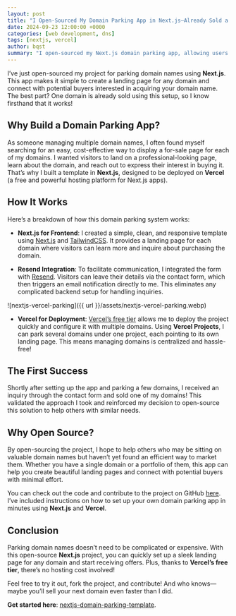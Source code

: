 ```yaml
---
layout: post
title: "I Open-Sourced My Domain Parking App in Next.js—Already Sold a Domain!"
date: 2024-09-23 12:00:00 +0000
categories: [web development, dns]
tags: [nextjs, vercel]
author: bqst
summary: "I open-sourced my Next.js domain parking app, allowing users to easily create landing pages for domains and connect with potential buyers—already sold one domain using it!"
---
```


I’ve just open-sourced my project for parking domain names using **Next.js**. This app makes it simple to create a landing page for any domain and connect with potential buyers interested in acquiring your domain name. The best part? One domain is already sold using this setup, so I know firsthand that it works!

## Why Build a Domain Parking App?

As someone managing multiple domain names, I often found myself searching for an easy, cost-effective way to display a for-sale page for each of my domains. I wanted visitors to land on a professional-looking page, learn about the domain, and reach out to express their interest in buying it. That’s why I built a template in **Next.js**, designed to be deployed on **Vercel** (a free and powerful hosting platform for Next.js apps).

## How It Works

Here’s a breakdown of how this domain parking system works:

- **Next.js for Frontend**: I created a simple, clean, and responsive template using [Next.js](https://nextjs.org/) and [TailwindCSS](https://tailwindcss.com/). It provides a landing page for each domain where visitors can learn more and inquire about purchasing the domain.

- **Resend Integration**: To facilitate communication, I integrated the form with [Resend](https://resend.com/). Visitors can leave their details via the contact form, which then triggers an email notification directly to me. This eliminates any complicated backend setup for handling inquiries.

![nextjs-vercel-parking]({{ url }}/assets/nextjs-vercel-parking.webp)

- **Vercel for Deployment**: [Vercel’s free tier](https://vercel.com) allows me to deploy the project quickly and configure it with multiple domains. Using **Vercel Projects**, I can park several domains under one project, each pointing to its own landing page. This means managing domains is centralized and hassle-free!

## The First Success

Shortly after setting up the app and parking a few domains, I received an inquiry through the contact form and sold one of my domains! This validated the approach I took and reinforced my decision to open-source this solution to help others with similar needs.

## Why Open Source?

By open-sourcing the project, I hope to help others who may be sitting on valuable domain names but haven’t yet found an efficient way to market them. Whether you have a single domain or a portfolio of them, this app can help you create beautiful landing pages and connect with potential buyers with minimal effort.

You can check out the code and contribute to the project on GitHub [here](https://github.com/bqst/nextjs-domain-parking-template). I’ve included instructions on how to set up your own domain parking app in minutes using **Next.js** and **Vercel**.

## Conclusion

Parking domain names doesn’t need to be complicated or expensive. With this open-source **Next.js** project, you can quickly set up a sleek landing page for any domain and start receiving offers. Plus, thanks to **Vercel’s free tier**, there’s no hosting cost involved!

Feel free to try it out, fork the project, and contribute! And who knows—maybe you’ll sell your next domain even faster than I did.

**Get started here**: [nextjs-domain-parking-template](https://github.com/bqst/nextjs-domain-parking-template).
